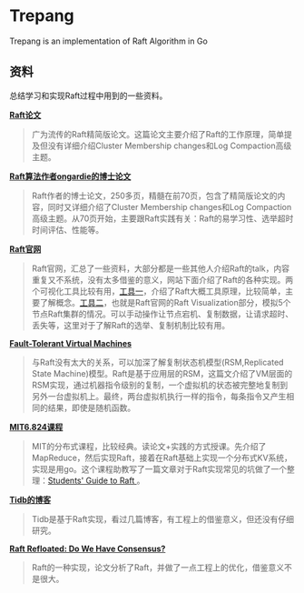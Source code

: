 # Trepang
Trepang is an implementation of Raft Algorithm in Go


## 资料
总结学习和实现Raft过程中用到的一些资料。

**[Raft论文](https://raft.github.io/raft.pdf)**
> 广为流传的Raft精简版论文。这篇论文主要介绍了Raft的工作原理，简单提及但没有详细介绍Cluster Membership changes和Log Compaction高级主题。

**[Raft算法作者ongardie的博士论文](https://github.com/ongardie/dissertation/blob/master/book.pdf?raw=true)**
> Raft作者的博士论文，250多页，精髓在前70页，包含了精简版论文的内容，同时又详细介绍了Cluster Membership changes和Log Compaction高级主题。从70页开始，主要跟Raft实践有关：Raft的易学习性、选举超时时间评估、性能等。

**[Raft官网](https://raft.github.io/)**
>Raft官网，汇总了一些资料，大部分都是一些其他人介绍Raft的talk，内容重复又不系统，没有太多借鉴的意义，网站下面介绍了Raft的各种实现。两个可视化工具比较有用，[工具一](http://thesecretlivesofdata.com/raft/)，介绍了Raft大概工具原理，比较简单，主要了解概念。[工具二](https://raft.github.io)，也就是Raft官网的Raft Visualization部分，模拟5个节点Raft集群的情况。可以手动操作让节点宕机、复制数据，让请求超时、丢失等，这里对于了解Raft的选举、复制机制比较有用。

**[Fault-Tolerant Virtual Machines](https://pdos.csail.mit.edu/6.824/papers/vm-ft.pdf)**
> 与Raft没有太大的关系，可以加深了解复制状态机模型(RSM,Replicated State Machine)模型。Raft是基于应用层的RSM，这篇文介绍了VM层面的RSM实现，通过机器指令级别的复制，一个虚拟机的状态被完整地复制到另外一台虚拟机上。最终，两台虚拟机执行一样的指令，每条指令又产生相同的结果，即使是随机函数。

**[MIT6.824课程](https://pdos.csail.mit.edu/6.824/schedule.html)**
> MIT的分布式课程，比较经典。读论文+实践的方式授课。先介绍了MapReduce，然后实现Raft，接着在Raft基础上实现一个分布式KV系统，实现是用go。这个课程助教写了一篇文章对于Raft实现常见的坑做了一个整理：[Students' Guide to Raft ](https://thesquareplanet.com/blog/students-guide-to-raft/)。

**[Tidb的博客](https://pingcap.com/blog-cn/#Raft)**
> Tidb是基于Raft实现，看过几篇博客，有工程上的借鉴意义，但还没有仔细研究。

**[Raft Refloated: Do We Have Consensus?](https://www.cl.cam.ac.uk/~ms705/pub/papers/2015-osr-raft.pdf)**
> Raft的一种实现，论文分析了Raft，并做了一点工程上的优化，借鉴意义不是很大。